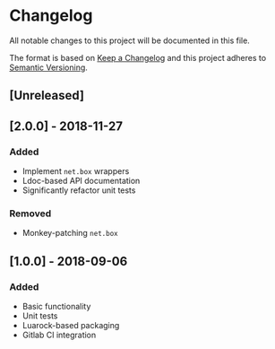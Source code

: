 # Changelog
All notable changes to this project will be documented in this file.

The format is based on [Keep a Changelog](http://keepachangelog.com/en/1.0.0/)
and this project adheres to [Semantic Versioning](http://semver.org/spec/v2.0.0.html).

## [Unreleased]

## [2.0.0] - 2018-11-27
### Added

- Implement `net.box` wrappers
- Ldoc-based API documentation
- Significantly refactor unit tests

### Removed

- Monkey-patching `net.box`


## [1.0.0] - 2018-09-06
### Added

- Basic functionality
- Unit tests
- Luarock-based packaging
- Gitlab CI integration
